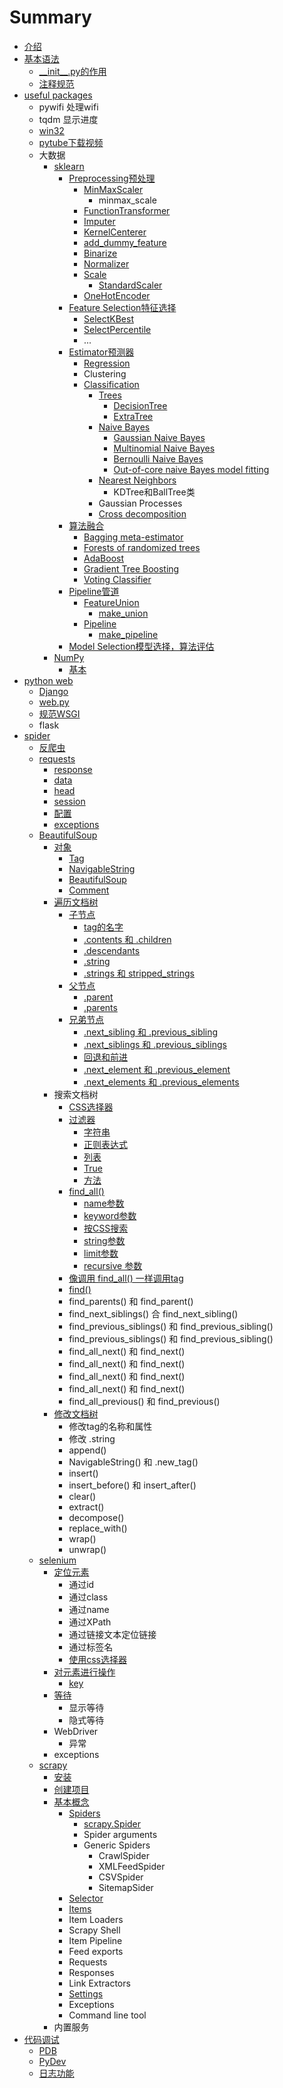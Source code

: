 # Summary

* [介绍](README.md)
* [基本语法](ji-ben-yu-fa.md)
  * [\_\_init\_\_.py的作用](ji-ben-yu-fa/init-py-de-zuo-yong.md)
  * [注释规范](ji-ben-yu-fa/zhu-shi-gui-fan.md)
* [useful packages](fang-bian-de-bao.md)
  * pywifi 处理wifi
  * tqdm 显示进度
  * [win32](fang-bian-de-bao/win32.md)
  * [pytube下载视频](fang-bian-de-bao/pytubexia-zai-shi-pin.md)
  * 大数据
    * [sklearn](fang-bian-de-bao/sklearn.md)
      * [Preprocessing预处理](fang-bian-de-bao/sklearn/preprocessing.md)
        * [MinMaxScaler](fang-bian-de-bao/sklearn/preprocessing/jiang-te-zheng-suo-fang-dao-yi-ge-fan-wei.md)
          * minmax\_scale
        * [FunctionTransformer](fang-bian-de-bao/sklearn/preprocessing/functiontransformer.md)
        * [Imputer](fang-bian-de-bao/sklearn/preprocessing/imputer.md)
        * [KernelCenterer](fang-bian-de-bao/sklearn/preprocessing/kernelcenterer.md)
        * [add\_dummy\_feature](fang-bian-de-bao/sklearn/preprocessing/adddummy-feature.md)
        * [Binarize](fang-bian-de-bao/sklearn/preprocessing/binarize.md)
        * [Normalizer](fang-bian-de-bao/sklearn/preprocessing/normalizer.md)
        * [Scale](fang-bian-de-bao/sklearn/preprocessing/scale.md)
          * [StandardScaler](fang-bian-de-bao/sklearn/preprocessing/scale/standardscaler.md)
        * [OneHotEncoder](fang-bian-de-bao/sklearn/preprocessing/onehotencoder.md)
      * [Feature Selection特征选择](fang-bian-de-bao/sklearn/feature-selection.md)
        * [SelectKBest](fang-bian-de-bao/sklearn/feature-selection/selectkbest.md)
        * [SelectPercentile](fang-bian-de-bao/sklearn/feature-selection/selectpercentile.md)
        * ...
      * [Estimator预测器](fang-bian-de-bao/sklearn/estimator.md)
        * [Regression](fang-bian-de-bao/sklearn/regression.md)
        * Clustering
        * [Classification](fang-bian-de-bao/sklearn/classification.md)
          * [Trees](fang-bian-de-bao/sklearn/classification/decision-trees.md)
            * [DecisionTree](fang-bian-de-bao/sklearn/classification/decision-trees/decisiontree.md)
            * [ExtraTree](fang-bian-de-bao/sklearn/classification/decision-trees/extratree.md)
          * [Naive Bayes](fang-bian-de-bao/sklearn/classification/naive-bayes.md)
            * [Gaussian Naive Bayes](fang-bian-de-bao/sklearn/classification/naive-bayes/gaussian-naive-bayes.md)
            * [Multinomial Naive Bayes](fang-bian-de-bao/sklearn/classification/naive-bayes/multinomial-naive-bayes.md)
            * [Bernoulli Naive Bayes](fang-bian-de-bao/sklearn/classification/naive-bayes/bernoulli-naive-bayes.md)
            * [Out-of-core naive Bayes model fitting](fang-bian-de-bao/sklearn/classification/naive-bayes/out-of-core-naive-bayes-model-fitting.md)
          * [Nearest Neighbors](fang-bian-de-bao/sklearn/classification/nearest-neighbors.md)
            * KDTree和BallTree类
          * Gaussian Processes
          * [Cross decomposition](fang-bian-de-bao/sklearn/classification/cross-decomposition.md)
      * [算法融合](fang-bian-de-bao/sklearn/classification/suan-fa-rong-he.md)
        * [Bagging meta-estimator](fang-bian-de-bao/sklearn/classification/suan-fa-rong-he/bagging-meta-estimator.md)
        * [Forests of randomized trees](fang-bian-de-bao/sklearn/classification/suan-fa-rong-he/forests-of-randomized-trees.md)
        * [AdaBoost](fang-bian-de-bao/sklearn/classification/suan-fa-rong-he/adaboost.md)
        * [Gradient Tree Boosting](fang-bian-de-bao/sklearn/classification/suan-fa-rong-he/gradient-tree-boosting.md)
        * [Voting Classifier](fang-bian-de-bao/sklearn/classification/suan-fa-rong-he/voting-classifier.md)
      * [Pipeline管道](fang-bian-de-bao/sklearn/pipeline.md)
        * [FeatureUnion](fang-bian-de-bao/sklearn/pipeline/featureunion.md)
          * [make\_union](fang-bian-de-bao/sklearn/pipeline/makeunion.md)
        * [Pipeline](fang-bian-de-bao/sklearn/pipeline/pipeline.md)
          * [make\_pipeline](fang-bian-de-bao/sklearn/pipeline/makepipeline.md)
      * [Model Selection模型选择，算法评估](fang-bian-de-bao/sklearn/model-selection.md)
    * [NumPy](fang-bian-de-bao/numpy.md)
      * [基本](fang-bian-de-bao/numpy/ji-ben.md)
* [python web](da-jian-wang-zhan.md)
  * [Django](da-jian-wang-zhan/django.md)
  * [web.py](da-jian-wang-zhan/webpy.md)
  * [规范WSGI](da-jian-wang-zhan/gui-fan-wsgi.md)
  * flask
* [spider](pa-chong.md)
  * [反爬虫](pa-chong/fan-pa-chong.md)
  * [requests](pa-chong/requests.md)
    * [response](pa-chong/requests/response.md)
    * [data](pa-chong/requests/data.md)
    * [head](pa-chong/requests/head.md)
    * [session](pa-chong/requests/session.md)
    * [配置](pa-chong/requests/pei-zhi.md)
    * [exceptions](pa-chong/requests/exceptions.md)
  * [BeautifulSoup](pa-chong/beautifulsoup.md)
    * [对象](pa-chong/dui-xiang.md)
      * [Tag](pa-chong/dui-xiang/tag.md)
      * [NavigableString](pa-chong/dui-xiang/navigablestring.md)
      * [BeautifulSoup ](pa-chong/dui-xiang/beautifulsoup.md)
      * [Comment ](pa-chong/dui-xiang/comment.md)
    * [遍历文档树](pa-chong/bian-li-wen-dang-shu.md)
      * [子节点](pa-chong/bian-li-wen-dang-shu/zi-jie-dian.md)
        * [tag的名字](pa-chong/bian-li-wen-dang-shu/zi-jie-dian/tagde-ming-zi.md)
        * [.contents 和 .children](pa-chong/bian-li-wen-dang-shu/zi-jie-dian/contents-he-children.md)
        * [.descendants](pa-chong/bian-li-wen-dang-shu/zi-jie-dian/descendants.md)
        * [.string](pa-chong/bian-li-wen-dang-shu/zi-jie-dian/string.md)
        * [.strings 和 stripped\_strings](pa-chong/bian-li-wen-dang-shu/zi-jie-dian/strings-he-stripped-strings.md)
      * [父节点](pa-chong/bian-li-wen-dang-shu/fu-jie-dian.md)
        * [.parent](pa-chong/bian-li-wen-dang-shu/fu-jie-dian/parent.md)
        * [.parents](pa-chong/bian-li-wen-dang-shu/fu-jie-dian/parents.md)
      * [兄弟节点](pa-chong/bian-li-wen-dang-shu/xiong-di-jie-dian.md)
        * [.next\_sibling 和 .previous\_sibling](pa-chong/bian-li-wen-dang-shu/xiong-di-jie-dian/nextsibling-he-previoussibling.md)
        * [.next\_siblings 和 .previous\_siblings](pa-chong/bian-li-wen-dang-shu/xiong-di-jie-dian/nextsiblings-he-previoussiblings.md)
        * [回退和前进](pa-chong/bian-li-wen-dang-shu/xiong-di-jie-dian/hui-tui-he-qian-jin.md)
        * [.next\_element 和 .previous\_element](pa-chong/bian-li-wen-dang-shu/xiong-di-jie-dian/nextelement-he-previouselement.md)
        * [.next\_elements 和 .previous\_elements](pa-chong/bian-li-wen-dang-shu/xiong-di-jie-dian/nextelements-he-previouselements.md)
    * 搜索文档树
      * [CSS选择器](pa-chong/cssxuan-ze-qi.md)
      * [过滤器](pa-chong/guo-lv-qi.md)
        * [字符串](pa-chong/guo-lv-qi/zi-fu-chuan.md)
        * [正则表达式](pa-chong/guo-lv-qi/zheng-ze-biao-da-shi.md)
        * [列表](pa-chong/guo-lv-qi/lie-biao.md)
        * [True](pa-chong/guo-lv-qi/true.md)
        * [方法](pa-chong/guo-lv-qi/fang-fa.md)
      * [find\_all\(\)](pa-chong/findall.md)
        * [name参数](pa-chong/findall/namecan-shu.md)
        * [keyword参数](pa-chong/findall/keywordcan-shu.md)
        * [按CSS搜索](pa-chong/findall/an-css-sou-suo.md)
        * [string参数](pa-chong/findall/stringcan-shu.md)
        * [limit参数](pa-chong/findall/limitcan-shu.md)
        * [recursive 参数](pa-chong/findall/recursive-can-shu.md)
      * [像调用 find\_all\(\) 一样调用tag](pa-chong/xiang-diao-yong-find-all-yi-yang-diao-yong-tag.md)
      * [find\(\)](pa-chong/find.md)
      * find\_parents\(\) 和 find\_parent\(\)
      * find\_next\_siblings\(\) 合 find\_next\_sibling\(\)
      * find\_previous\_siblings\(\) 和 find\_previous\_sibling\(\)
      * find\_previous\_siblings\(\) 和 find\_previous\_sibling\(\)
      * find\_all\_next\(\) 和 find\_next\(\)
      * find\_all\_next\(\) 和 find\_next\(\)
      * find\_all\_next\(\) 和 find\_next\(\)
      * find\_all\_next\(\) 和 find\_next\(\)
      * find\_all\_previous\(\) 和 find\_previous\(\)
    * [修改文档树](pa-chong/xiu-gai-wen-dang-shu.md)
      * 修改tag的名称和属性
      * 修改 .string
      * append\(\)
      * NavigableString\(\) 和 .new\_tag\(\)
      * insert\(\)
      * insert\_before\(\) 和 insert\_after\(\)
      * clear\(\)
      * extract\(\)
      * decompose\(\)
      * replace\_with\(\)
      * wrap\(\)
      * unwrap\(\)
  * [selenium](pa-chong/selenium.md)
    * [定位元素](pa-chong/selenium/ding-wei.md)
      * 通过id
      * 通过class
      * 通过name
      * 通过XPath
      * 通过链接文本定位链接
      * 通过标签名
      * [使用css选择器](pa-chong/selenium/shi-yong-css-xuan-ze-qi.md)
    * [对元素进行操作](pa-chong/selenium/ye-mian-yuan-su.md)
      * [key](pa-chong/selenium/ye-mian-yuan-su/key.md)
    * [等待](pa-chong/selenium/deng-dai.md)
      * 显示等待
      * 隐式等待
    * WebDriver
      * 异常
    * exceptions
  * [scrapy](pa-chong/scrapy.md)
    * [安装](pa-chong/scrapy/an-zhuang.md)
    * [创建项目](pa-chong/scrapy/chuang-jian-xiang-mu.md)
    * [基本概念](pa-chong/scrapy/ji-ben-gai-nian.md)
      * [Spiders](pa-chong/scrapy/ji-ben-gai-nian/spider.md)
        * [scrapy.Spider](pa-chong/scrapy/ji-ben-gai-nian/spider/scrapyspider.md)
        * Spider arguments
        * Generic Spiders
          * CrawlSpider
          * XMLFeedSpider
          * CSVSpider
          * SitemapSider
      * [Selector](pa-chong/scrapy/ji-ben-gai-nian/selector.md)
      * [Items](pa-chong/scrapy/ji-ben-gai-nian/items.md)
      * Item Loaders
      * Scrapy Shell
      * Item Pipeline
      * Feed exports
      * Requests
      * Responses
      * Link Extractors
      * [Settings](pa-chong/scrapy/ji-ben-gai-nian/settings.md)
      * Exceptions
      * Command line tool
    * 内置服务
* [代码调试](dai-ma-diao-shi.md)
  * [PDB](dai-ma-diao-shi/pdb.md)
  * [PyDev](dai-ma-diao-shi/pydev.md)
  * [日志功能](dai-ma-diao-shi/ri-zhi-gong-neng.md)


